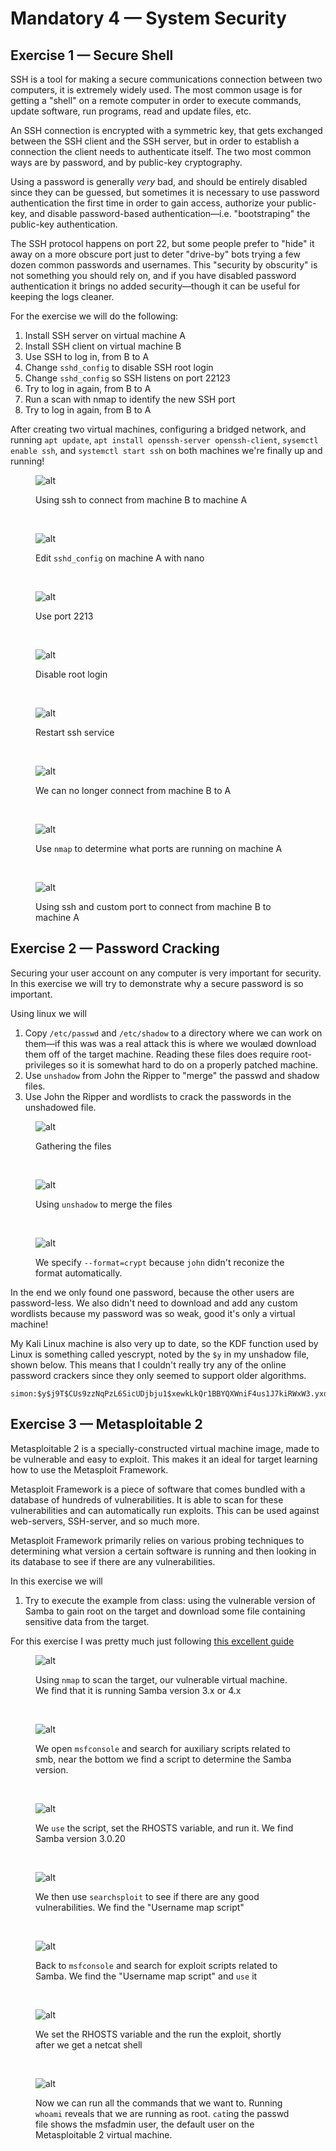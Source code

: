 # Mandatory 4 — System Security



## Exercise 1 — Secure Shell

SSH is a tool for making a secure communications connection between two computers,
it is extremely widely used. The most common usage is for getting a "shell" on a 
remote computer in order to execute commands, update software, run programs, read
and update files, etc.

An SSH connection is encrypted with a symmetric key, that gets exchanged between the
SSH client and the SSH server, but in order to establish a connection the client needs
to authenticate itself. The two most common ways are by password, and by public-key
cryptography. 

Using a password is generally _very_ bad, and should be entirely disabled since they can
be guessed, but sometimes it is necessary to use password authentication the first time
in order to gain access, authorize your public-key, and disable password-based
authentication—i.e. "bootstraping" the public-key authentication.

The SSH protocol happens on port 22, but some people prefer to "hide" it away on a more
obscure port just to deter "drive-by" bots trying a few dozen common passwords and usernames.
This "security by obscurity" is not something you should rely on, and if you have disabled
password authentication it brings no added security—though it can be useful for keeping the
logs cleaner.


For the exercise we will do the following:
1. Install SSH server on virtual machine A
2. Install SSH client on virtual machine B
3. Use SSH to log in, from B to A
4. Change `sshd_config` to disable SSH root login
5. Change `sshd_config` so SSH listens on port 22123
6. Try to log in again, from B to A
7. Run a scan with nmap to identify the new SSH port
8. Try to log in again, from B to A


After creating two virtual machines, configuring a bridged network, and running
`apt update`, `apt install openssh-server openssh-client`, `sysemctl enable ssh`,
and `systemctl start ssh` on both machines we're finally up and running!

<figure>

![alt](./secure-shell/1.png)
<figcaption>Using ssh to connect from machine B to machine A</figcaption>
</figure><br>

<figure>

![alt](./secure-shell/2.png)
<figcaption>

Edit `sshd_config` on machine A with nano
</figcaption>
</figure><br>

<figure>

![alt](./secure-shell/3-4.png)
<figcaption>Use port 2213</figcaption>
</figure><br>

<figure>

![alt](./secure-shell/5-6.png)
<figcaption>Disable root login</figcaption>
</figure><br>

<figure>

![alt](./secure-shell/7.png)
<figcaption>Restart ssh service</figcaption>
</figure><br>

<figure>

![alt](./secure-shell/8.png)
<figcaption>We can no longer connect from machine B to A</figcaption>
</figure><br>

<figure>

![alt](./secure-shell/9.png)
<figcaption>

Use `nmap` to determine what ports are running on machine A
</figcaption>
</figure><br>

<figure>

![alt](./secure-shell/10.png)
<figcaption>Using ssh and custom port to connect from machine B to machine A</figcaption>
</figure>




## Exercise 2 — Password Cracking

Securing your user account on any computer is very important for security. In this exercise
we will try to demonstrate why a secure password is so important.

Using linux we will
1. Copy `/etc/passwd` and `/etc/shadow` to a directory where we can work on them—if this was
was a real attack this is where we woulæd download them off of the target machine. Reading these
files does require root-privileges so it is somewhat hard to do on a properly patched machine.
2. Use `unshadow` from John the Ripper to "merge" the passwd and shadow files.
3. Use John the Ripper and wordlists to crack the passwords in the unshadowed file.


<figure>

![alt](./john-the-ripper/1.png)
<figcaption>Gathering the files</figcaption>
</figure><br>

<figure>

![alt](./john-the-ripper/2.png)
<figcaption>

Using `unshadow` to merge the files
</figcaption>
</figure><br>

<figure>

![alt](./john-the-ripper/3.png)
<figcaption>

We specify `--format=crypt` because `john` didn't reconize the format automatically.
</figcaption>
</figure>

In the end we only found one password, because the other users are password-less. We
also didn't need to download and add any custom wordlists because my password was so
weak, good it's only a virtual machine!

My Kali Linux machine is also very up to date, so the KDF function used by Linux is
something called yescrypt, noted by the `$y` in my unshadow file, shown below. This
means that I couldn't really try any of the online password crackers since they only
seemed to support older algorithms.

```plaintext
simon:$y$j9T$CUs9zzNqPzL6SicUDjbju1$xewkLkQr1BBYQXWniF4us1J7kiRWxW3.yxdYN8XWr87:1000:1000:
```

## Exercise 3 — Metasploitable 2

Metasploitable 2 is a specially-constructed virtual machine image, made to be vulnerable
and easy to exploit. This makes it an ideal for target learning how to use the 
Metasploit Framework.

Metasploit Framework is a piece of software that comes bundled with a database of hundreds
of vulnerabilities. It is able to scan for these vulnerabilities and can automatically run
exploits. This can be used against web-servers, SSH-server, and so much more.

Metasploit Framework primarily relies on various probing techniques to determining what
version a certain software is running and then looking in its database to see if there are
any vulnerabilities.

In this exercise we will
1. Try to execute the example from class: using the vulnerable version of Samba to
gain root on the target and download some file containing sensitive data from the
target.

For this exercise I was pretty much just following
[this excellent guide](https://sneakybytes.com/2022/02/22/exploiting-samba-vulnerability-on-metasploit-2/)

<figure>

![alt](./metasploitable/1.png)
<figcaption>

Using `nmap` to scan the target, our vulnerable virtual machine. We find that it is running
Samba version 3.x or 4.x
</figcaption>
</figure><br>

<figure>

![alt](./metasploitable/2.png)
<figcaption>

We open `msfconsole` and search for auxiliary scripts related to smb, near the bottom we find
a script to determine the Samba version.
</figcaption>
</figure><br>

<figure>

![alt](./metasploitable/3.png)
<figcaption>

We `use` the script, set the RHOSTS variable, and run it. We find Samba version 3.0.20
</figcaption>
</figure><br>

<figure>

![alt](./metasploitable/4.png)
<figcaption>

We then use `searchsploit` to see if there are any good vulnerabilities. We find the "Username map script"
</figcaption>
</figure><br>

<figure>

![alt](./metasploitable/5.png)
<figcaption>

Back to `msfconsole` and search for exploit scripts related to Samba. We find the "Username
map script" and `use` it
</figcaption>
</figure><br>

<figure>

![alt](./metasploitable/6.png)
<figcaption>

We set the RHOSTS variable and the run the exploit, shortly after we get a netcat shell
</figcaption>
</figure><br>

<figure>

![alt](./metasploitable/7.png)
<figcaption>

Now we can run all the commands that we want to. Running `whoami` reveals that we are running as root.
`cat`ing the passwd file shows the msfadmin user, the default user on the Metasploitable 2 virtual machine.
</figcaption>
</figure><br>